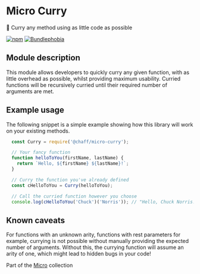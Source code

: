# Micro Curry

🍛 Curry any method using as little code as possible

[![npm](https://img.shields.io/npm/v/@chaff/micro-curry.svg?style=flat-square)](https://www.npmjs.com/package/@chaff/micro-curry)
[![Bundlephobia](https://img.shields.io/bundlephobia/min/@chaff/micro-curry.svg?style=flat-square)](https://bundlephobia.com/result?p=@chaff/micro-curry)

## Module description

This module allows developers to quickly curry any given function, with as little overhead as possible, whilst providing maximum usability. Curried functions will be recursively curried until their required number of arguments are met.

## Example usage

The following snippet is a simple example showing how this library will work on your existing methods.

```javascript
  const Curry = require('@chaff/micro-curry');

  // Your fancy function
  function helloToYou(firstName, lastName) {
    return `Hello, ${firstName} ${lastName}!`;
  }

  // Curry the function you've already defined
  const cHelloToYou = Curry(helloToYou);

  // Call the curried function however you choose
  console.log(cHelloToYou('Chuck')('Norris')); // "Hello, Chuck Norris!"
```

## Known caveats

For functions with an unknown arity, functions with rest parameters for example, currying is not possible without manually providing the expected number of arguments. Without this, the currying function will assume an arity of one, which might lead to hidden bugs in your code!

Part of the [Micro](https://github.com/Chaffity/micro) collection
